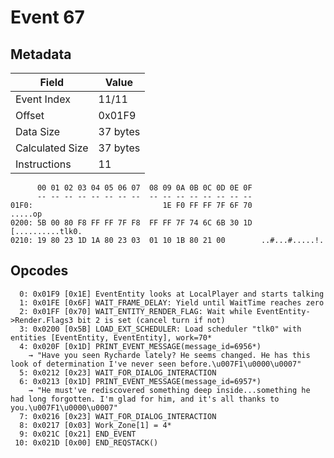 # Event 67

## Metadata

| Field           | Value    |
|-----------------|----------|
| Event Index     | 11/11    |
| Offset          | 0x01F9   |
| Data Size       | 37 bytes |
| Calculated Size | 37 bytes |
| Instructions    | 11       |

```
      00 01 02 03 04 05 06 07  08 09 0A 0B 0C 0D 0E 0F
      -- -- -- -- -- -- -- --  -- -- -- -- -- -- -- --
01F0:                             1E F0 FF FF 7F 6F 70           .....op
0200: 5B 00 80 F8 FF FF 7F F8  FF FF 7F 74 6C 6B 30 1D  [..........tlk0.
0210: 19 80 23 1D 1A 80 23 03  01 10 1B 80 21 00        ..#...#.....!.  
```

## Opcodes

```
  0: 0x01F9 [0x1E] EventEntity looks at LocalPlayer and starts talking
  1: 0x01FE [0x6F] WAIT_FRAME_DELAY: Yield until WaitTime reaches zero
  2: 0x01FF [0x70] WAIT_ENTITY_RENDER_FLAG: Wait while EventEntity->Render.Flags3 bit 2 is set (cancel turn if not)
  3: 0x0200 [0x5B] LOAD_EXT_SCHEDULER: Load scheduler "tlk0" with entities [EventEntity, EventEntity], work=70*
  4: 0x020F [0x1D] PRINT_EVENT_MESSAGE(message_id=6956*)
    → "Have you seen Rycharde lately? He seems changed. He has this look of determination I've never seen before.\u007F1\u0000\u0007"
  5: 0x0212 [0x23] WAIT_FOR_DIALOG_INTERACTION
  6: 0x0213 [0x1D] PRINT_EVENT_MESSAGE(message_id=6957*)
    → "He must've rediscovered something deep inside...something he had long forgotten. I'm glad for him, and it's all thanks to you.\u007F1\u0000\u0007"
  7: 0x0216 [0x23] WAIT_FOR_DIALOG_INTERACTION
  8: 0x0217 [0x03] Work_Zone[1] = 4*
  9: 0x021C [0x21] END_EVENT
 10: 0x021D [0x00] END_REQSTACK()
```
